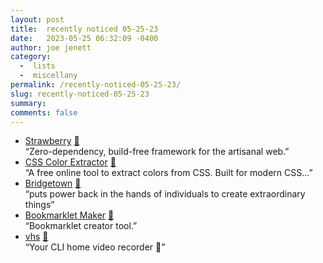 ```yaml
---
layout: post
title:  recently noticed 05-25-23
date:   2023-05-25 06:32:09 -0400
author: joe jenett
category:
  -  lists
  -  miscellany
permalink: /recently-noticed-05-25-23/
slug: recently-noticed-05-25-23
summary: 
comments: false
---
```

<ul class="links">
	<li><a title="Strawberry - JavaScript Framework" href="https://strawberry.quest/">Strawberry</a> <a href="https://pinboard.in/u:roger">📌</a><br>“Zero-dependency, build-free framework for the artisanal web.”</li>
	<li><a title="CSS Color Extractor" href="http://www.css-color-extractor.com/">CSS Color Extractor</a> <a href="https://pinboard.in/u:tremolo">📌</a><br>“A free online tool to extract colors from CSS. Built for modern CSS...”</li>
	<li><a title="Bridgetown: Next-Generation Progressive Site Generator" href="https://www.bridgetownrb.com/">Bridgetown</a> <a href="https://pinboard.in/u:rodrigotassinari">📌</a><br>“puts power back in the hands of individuals to create extraordinary things”</li>
	<li><a title="Bookmarklet Maker" href="https://caiorss.github.io/bookmarklet-maker/">Bookmarklet Maker</a> <a href="https://pinboard.in/u:solari">📌</a><br>“Bookmarklet creator tool.”</li>
	<li><a title="GitHub - charmbracelet/vhs" href="https://github.com/charmbracelet/vhs">vhs</a> <a href="https://pinboard.in/u:brennen">📌</a><br>“Your CLI home video recorder 📼"</li>
</ul>

<a style="display:none;" href="https://brid.gy/publish/mastodon"><small>(cross-posted to mastodon)</small></a>